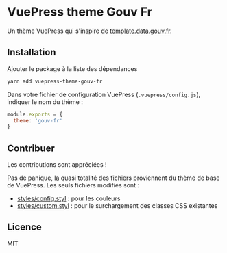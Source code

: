 # VuePress theme Gouv Fr
Un thème VuePress qui s'inspire de [template.data.gouv.fr](https://template.data.gouv.fr).

## Installation
Ajouter le package à la liste des dépendances

```bash
yarn add vuepress-theme-gouv-fr
```

Dans votre fichier de configuration VuePress (`.vuepress/config.js`), indiquer le nom du thème :

```js
module.exports = {
  theme: 'gouv-fr'
}
```

## Contribuer
Les contributions sont appréciées !

Pas de panique, la quasi totalité des fichiers proviennent du thème de base de VuePress. Les seuls fichiers modifiés sont :

- [styles/config.styl](styles/config.styl) : pour les couleurs
- [styles/custom.styl](styles/custom.styl) : pour le surchargement des classes CSS existantes

## Licence
MIT

